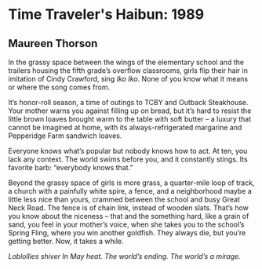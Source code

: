 # Time Traveler's Haibun: 1989
## Maureen Thorson
In the grassy space between the wings of the elementary school and the
trailers housing the fifth grade’s overflow classrooms, girls flip their hair
in imitation of Cindy Crawford, sing _Iko Iko_. None of you know what it means
or where the song comes from.

It’s honor-roll season, a time of outings to TCBY and Outback Steakhouse. Your
mother warns you against filling up on bread, but it’s hard to resist the
little brown loaves brought warm to the table with soft butter – a luxury that
cannot be imagined at home, with its always-refrigerated margarine and
Pepperidge Farm sandwich loaves.

Everyone knows what’s popular but nobody knows how to act. At ten, you lack
any context. The world swims before you, and it constantly stings. Its
favorite barb: “everybody knows that.”

Beyond the grassy space of girls is more grass, a quarter-mile loop of track,
a church with a painfully white spire, a fence, and a neighborhood maybe a
little less nice than yours, crammed between the school and busy Great Neck
Road. The fence is of chain link, instead of wooden slats. That’s how you know
about the niceness – that and the something hard, like a grain of sand, you
feel in your mother’s voice, when she takes you to the school’s Spring Fling,
where you win another goldfish. They always die, but you’re getting better.
Now, it takes a while.

 _Loblollies shiver_
 _In May heat. The world’s ending._
 _The world’s a mirage._